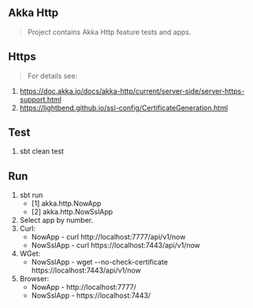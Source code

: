 Akka Http
---------
>Project contains Akka Http feature tests and apps.

Https
-----
>For details see:
1. https://doc.akka.io/docs/akka-http/current/server-side/server-https-support.html
2. https://lightbend.github.io/ssl-config/CertificateGeneration.html
       
Test
----
1. sbt clean test

Run
---
1. sbt run
   * [1] akka.http.NowApp
   * [2] akka.http.NowSslApp
2. Select app by number.
3. Curl:
   * NowApp    - curl http://localhost:7777/api/v1/now
   * NowSslApp - curl https://localhost:7443/api/v1/now
4. WGet:                    
   * NowSslApp - wget --no-check-certificate https://localhost:7443/api/v1/now
4. Browser:
   * NowApp    - http://localhost:7777/
   * NowSslApp - https://localhost:7443/